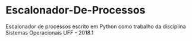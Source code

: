 # Escalonador-De-Processos

Escalonador de processos escrito em Python como trabalho da disciplina Sistemas Operacionais
UFF - 2018.1

